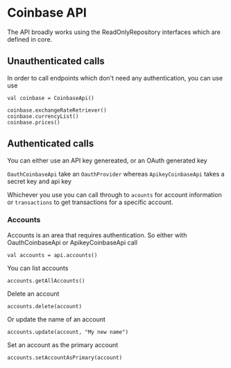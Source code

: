 # Coinbase API

The API broadly works using the ReadOnlyRepository interfaces which are defined in core.

## Unauthenticated calls

In order to call endpoints which don't need any authentication, you can use use 

```
val coinbase = CoinbaseApi()

coinbase.exchangeRateRetriever()
coinbase.currencyList()
coinbase.prices()
```

## Authenticated calls

You can either use an API key genereated, or an OAuth generated key

```OauthCoinbaseApi``` take an ```OauthProvider``` whereas
```ApikeyCoinbaseApi``` takes a secret key and api key

Whichever you use you can call through to ```acounts``` for account information or ```transactions``` to get transactions for a 
specific account.

### Accounts

Accounts is an area that requires authentication. So either with OauthCoinbaseApi or ApikeyCoinbaseApi call 


```val accounts = api.accounts()```

You can list accounts

```accounts.getAllAccounts()```

Delete an account

```accounts.delete(account)```

Or update the name of an account

```accounts.update(account, "My new name")```

Set an account as the primary account 

```accounts.setAccountAsPrimary(account)```
